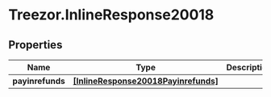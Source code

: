 # Treezor.InlineResponse20018

## Properties
Name | Type | Description | Notes
------------ | ------------- | ------------- | -------------
**payinrefunds** | [**[InlineResponse20018Payinrefunds]**](InlineResponse20018Payinrefunds.md) |  | [optional] 
